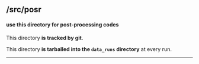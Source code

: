 ## <project-root>/src/posr

#### use this directory for post-processing codes
This directory **is tracked by git**.

This directory **is tarballed into the `data_runs` directory** at every run.

***

